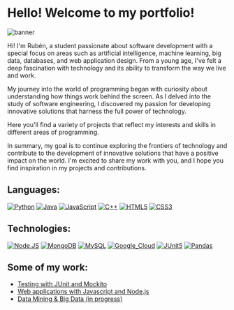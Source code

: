 # Hello! Welcome to my portfolio!

![banner](https://github.com/RubnMC/My-Portfolio/assets/99257165/a4f502cb-834d-469e-aeb9-ce6a34ee614a)

Hi! I'm Rubén, a student passionate about software development with a special focus on areas such as artificial intelligence,
machine learning, big data, databases, and web application design. From a young age, I've felt a deep fascination with technology
and its ability to transform the way we live and work.

My journey into the world of programming began with curiosity about understanding how things work behind the screen. As I delved into
the study of software engineering, I discovered my passion for developing innovative solutions that harness the full power of technology.

Here you'll find a variety of projects that reflect my interests and skills in different areas of programming.

In summary, my goal is to continue exploring the frontiers of technology and contribute to the development of innovative solutions that
have a positive impact on the world. I'm excited to share my work with you, and I hope you find inspiration in my projects and contributions.



## Languages:
[![Python](https://img.shields.io/badge/python-3670A0?style=for-the-badge&logo=python&logoColor=white&labelColor=4e4f4e)]()
[![Java](https://img.shields.io/badge/Java-ED8B00?style=for-the-badge&logo=openjdk&logoColor=white&labelColor=4e4f4e)]()
[![JavaScript](https://shields.io/badge/JavaScript-F7DF1E?logo=JavaScript&logoColor=white&style=for-the-badge&labelColor=4e4f4e)]()
[![C++](https://img.shields.io/badge/C++-00599C?style=for-the-badge&logo=C%2B%2B&logoColor=white&labelColor=4e4f4e)]()
[![HTML5](https://img.shields.io/badge/HTML5-E34F26?style=for-the-badge&logo=HTML5&logoColor=white&labelColor=4e4f4e)]()
[![CSS3](https://img.shields.io/badge/CSS3-1572B6?style=for-the-badge&logo=css3&logoColor=white&labelColor=4e4f4e)]()

## Technologies:
[![Node.JS](https://img.shields.io/badge/Node.JS-339933?style=for-the-badge&logo=node.js&logoColor=white&labelColor=4e4f4e)]()
[![MongoDB](https://img.shields.io/badge/MongoDB-47A248?style=for-the-badge&logo=mongodb&logoColor=white&labelColor=4e4f4e)]()
[![MySQL](https://img.shields.io/badge/MySQL-4479A1?style=for-the-badge&logo=mysql&logoColor=white&labelColor=4e4f4e)]()
[![Google_Cloud](https://img.shields.io/badge/Google_Cloud-4285F4?style=for-the-badge&logo=googlecloud&logoColor=white&labelColor=4e4f4e)]()
[![JUnit5](https://img.shields.io/badge/Junit5-25A162?style=for-the-badge&logo=junit5&logoColor=white&labelColor=4e4f4e)]()
[![Pandas](https://img.shields.io/badge/pandas-150458?style=for-the-badge&logo=pandas&logoColor=white&labelColor=4e4f4e)]()


## Some of my work:

* [Testing with JUnit and Mockito](https://github.com/RubnMC/TSW-Laboratorio)
* [Web applications with Javascript and Node.js](https://github.com/RubnMC/Practs-voluntarias-AW)
* [Data Mining & Big Data (in progress)](https://github.com/RubnMC/Data-Mining-and-Big-Data)


